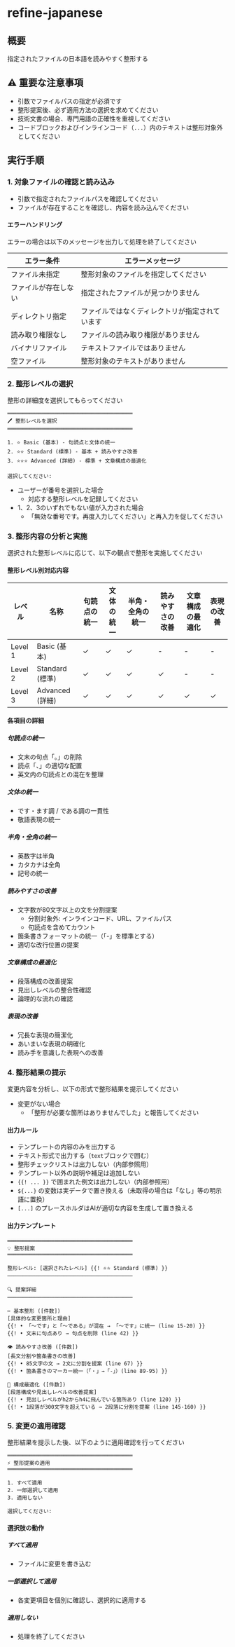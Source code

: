 # refine-japanese

## 概要

指定されたファイルの日本語を読みやすく整形する

## ⚠️ 重要な注意事項

- 引数でファイルパスの指定が必須です
- 整形提案後、必ず適用方法の選択を求めてください
- 技術文書の場合、専門用語の正確性を重視してください
- コードブロックおよびインラインコード（`...`）内のテキストは整形対象外としてください

## 実行手順

### 1. 対象ファイルの確認と読み込み

- 引数で指定されたファイルパスを確認してください
- ファイルが存在することを確認し、内容を読み込んでください

#### エラーハンドリング

エラーの場合は以下のメッセージを出力して処理を終了してください

| エラー条件 | エラーメッセージ |
|---|---|
| ファイル未指定 | 整形対象のファイルを指定してください |
| ファイルが存在しない | 指定されたファイルが見つかりません |
| ディレクトリ指定 | ファイルではなくディレクトリが指定されています |
| 読み取り権限なし | ファイルの読み取り権限がありません |
| バイナリファイル | テキストファイルではありません |
| 空ファイル | 整形対象のテキストがありません |

### 2. 整形レベルの選択

整形の詳細度を選択してもらってください

```text
════════════════════════════════════════
🖊️ 整形レベルを選択
════════════════════════════════════════

1. ⭐ Basic (基本) - 句読点と文体の統一
2. ⭐⭐ Standard (標準) - 基本 + 読みやすさ改善
3. ⭐⭐⭐ Advanced (詳細) - 標準 + 文章構成の最適化

選択してください:
```

- ユーザーが番号を選択した場合
  - 対応する整形レベルを記録してください
- 1、2、3のいずれでもない値が入力された場合
  - 「無効な番号です。再度入力してください」と再入力を促してください

### 3. 整形内容の分析と実施

選択された整形レベルに応じて、以下の観点で整形を実施してください

#### 整形レベル別対応内容

| レベル | 名称 | 句読点の統一 | 文体の統一 | 半角・全角の統一 | 読みやすさの改善 | 文章構成の最適化 | 表現の改善 |
|---|---|---|---|---|---|---|---|
| Level 1 | Basic (基本) | ✓ | ✓ | ✓ | - | - | - |
| Level 2 | Standard (標準) | ✓ | ✓ | ✓ | ✓ | - | - |
| Level 3 | Advanced (詳細) | ✓ | ✓ | ✓ | ✓ | ✓ | ✓ |

#### 各項目の詳細

##### 句読点の統一

- 文末の句点「。」の削除
- 読点「、」の適切な配置
- 英文内の句読点との混在を整理

##### 文体の統一

- です・ます調 / である調の一貫性
- 敬語表現の統一

##### 半角・全角の統一

- 英数字は半角
- カタカナは全角
- 記号の統一

##### 読みやすさの改善

- 文字数が80文字以上の文を分割提案
  - 分割対象外: インラインコード、URL、ファイルパス
  - 句読点を含めてカウント
- 箇条書きフォーマットの統一（「-」を標準とする）
- 適切な改行位置の提案

##### 文章構成の最適化

- 段落構成の改善提案
- 見出しレベルの整合性確認
- 論理的な流れの確認

##### 表現の改善

- 冗長な表現の簡潔化
- あいまいな表現の明確化
- 読み手を意識した表現への改善

### 4. 整形結果の提示

変更内容を分析し、以下の形式で整形結果を提示してください

- 変更がない場合
  - 「整形が必要な箇所はありませんでした」と報告してください

#### 出力ルール

- テンプレートの内容のみを出力する
- テキスト形式で出力する（```text```ブロックで囲む）
- 整形チェックリストは出力しない（内部参照用）
- テンプレート以外の説明や補足は追加しない
- `{{! ... }}` で囲まれた例文は出力しない（内部参照用）
- `${...}` の変数は実データで置き換える（未取得の場合は「なし」等の明示語に置換）
- `[...]` のプレースホルダはAIが適切な内容を生成して置き換える

#### 出力テンプレート

```text
════════════════════════════════════════
💡 整形提案
════════════════════════════════════════

整形レベル: [選択されたレベル] {{! ⭐⭐ Standard (標準) }}
────────────────────────────────────────

🔍 提案詳細
────────────────────────────────────────

✂️ 基本整形 ([件数])
[具体的な変更箇所と理由]
{{! • 「〜です」と「〜である」が混在 → 「〜です」に統一 (line 15-20) }}
{{! • 文末に句点あり → 句点を削除 (line 42) }}

👁️ 読みやすさ改善 ([件数])
[長文分割や箇条書きの改善]
{{! • 85文字の文 → 2文に分割を提案 (line 67) }}
{{! • 箇条書きのマーカー統一（「・」→「-」）(line 89-95) }}

🎯 構成最適化 ([件数])
[段落構成や見出しレベルの改善提案]
{{! • 見出しレベルがh2からh4に飛んでいる箇所あり (line 120) }}
{{! • 1段落が300文字を超えている → 2段落に分割を提案 (line 145-160) }}
```

### 5. 変更の適用確認

整形結果を提示した後、以下のように適用確認を行ってください

```text
════════════════════════════════════════
⚡ 整形提案の適用
════════════════════════════════════════

1. すべて適用
2. 一部選択して適用
3. 適用しない

選択してください:
```

#### 選択肢の動作

##### すべて適用

- ファイルに変更を書き込む

##### 一部選択して適用

- 各変更項目を個別に確認し、選択的に適用する

##### 適用しない

- 処理を終了してください

